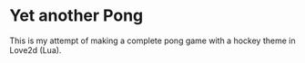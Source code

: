 # Yet another Pong

This is my attempt of making a complete pong game with a hockey theme in Love2d (Lua).
